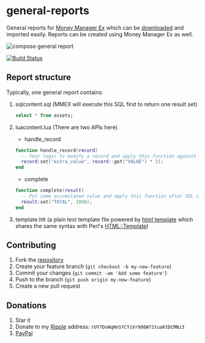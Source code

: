 general-reports
===============

General reports for [Money Manager Ex](https://github.com/moneymanagerex/moneymanagerex) which can be [downloaded](https://github.com/moneymanagerex/general-reports/releases/latest) and imported easily.
Reports can be created using Money Manager Ex as well.

![compose general report](https://cdn.jsdelivr.net/gh/moneymanagerex/moneymanagerex@master/docs/img/grm.gif "compose general report")

[![Build Status](https://secure.travis-ci.org/tasukus/general-reports.png)](http://travis-ci.org/moneymanagerex/general-reports)

Report structure
----------------

Typically, one general report contains:

1. sqlcontent.sql (MMEX will execute this SQL first to return one result set)

   ~~~sql
   select * from assets;
   ~~~

2. luacontent.lua (There are two APIs here)
   * handle_record

   ~~~lua
   function handle_record(record)
     -- Your logic to modify a record and apply this function against every record from SQL.
     record:set("extra_value", record::get("VALUE") * 2);
   end
   ~~~

   * complete

   ~~~lua
   function complete(result)
     -- Put some accumulated value and apply this function after SQL completes.
     result:set("TOTAL", 1000);
   end
   ~~~

3. template.htt (a plain text template file powered by [html template](https://github.com/moneymanagerex/html-template) which shares the same syntax with Perl's [HTML::Template](http://search.cpan.org/~wonko/HTML-Template-2.95/lib/HTML/Template.pm))

Contributing
------------

1. Fork the [repository](http://github.com/moneymanagerex/general-reports)
2. Create your feature branch (`git checkout -b my-new-feature`)
3. Commit your changes (`git commit -am 'Add some feature'`)
4. Push to the branch (`git push origin my-new-feature`)
5. Create a new pull request

Donations
---------

1. Star it
2. Donate to my [Ripple](https://ripple.com/) address:
   `rUY7DvWqNnSYCYiVr986W71tuaKtDCMNz3`
3. [PayPal](https://www.paypal.com/cgi-bin/webscr?cmd=_donations&business=moneymanagerex%40gmail%2ecom&lc=US&item_name=MoneyManagerEx&no_note=0&currency_code=USD&bn=PP%2dDonationsBF%3abtn_donateCC_LG%2egif%3aNonHostedGuest)
